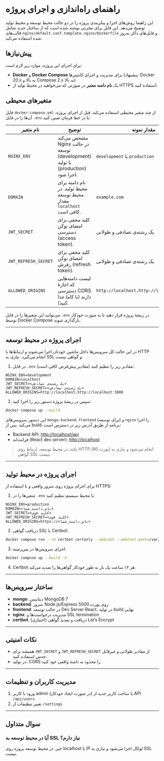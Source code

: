 # راهنمای راه‌اندازی و اجرای پروژه

این راهنما روش‌های اجرا و پیکربندی پروژه را در دو حالت محیط توسعه و محیط تولید توضیح می‌دهد. این فایل برای مخزنی نوشته شده است که از ساختار جدید شامل قالب‌های `nginx/default.conf.template`، `nginx/Dockerfile` و فایل‌های داکر به‌روز شده استفاده می‌کند.

## پیش‌نیازها

برای اجرای این پروژه، موارد زیر لازم است:

- **Docker** و **Docker Compose** برای مدیریت و اجرای کانتینرها (پیشنهاد: Docker 20.x به بالا و Compose 2.x به بالا)
- یک **نام دامنه معتبر** در صورتی که می‌خواهید در محیط تولید از HTTPS استفاده کنید.

## متغیرهای محیطی

فایل `docker-compose.yml` از چند متغیر محیطی استفاده می‌کند. قبل از اجرای پروژه، آن‌ها را در فایل `.env` یا در خط فرمان تعیین کنید:

| نام متغیر            | توضیح | مقدار نمونه |
|----------------------|-------|-------------|
| `NGINX_ENV`          | مشخص می‌کند Nginx در حالت توسعه (development) یا تولید (production) اجرا شود. | `development` یا `production` |
| `DOMAIN`             | نام دامنه برای محیط تولید. در محیط توسعه مقدار `localhost` کافی است. | `example.com` |
| `JWT_SECRET`         | کلید مخفی برای امضای توکن دسترسی (access token). | یک رشته‌ی تصادفی و طولانی |
| `JWT_REFRESH_SECRET` | کلید مخفی برای امضای توکن رفرش (refresh token). | یک رشته‌ی تصادفی و طولانی |
| `ALLOWED_ORIGINS`    | لیست دامنه‌هایی که اجازهٔ دسترسی CORS دارند (با کاما جدا کنید). | `http://localhost,http://localhost:3000` |

می‌توانید این متغیرها را در فایل `.env` در ریشهٔ پروژه قرار دهید تا به صورت خودکار توسط Docker Compose بارگذاری شوند.

---

## اجرای پروژه در محیط توسعه

در این حالت کل سرویس‌ها داخل ماشین خودتان اجرا می‌شوند و ارتباط‌ها با HTTP انجام می‌گیرد. نیازی به SSL و گواهی نیست.

1. در فایل `.env` مقادیر زیر را تنظیم کنید (مقادیر پیش‌فرض کافی است):

```env
NGINX_ENV=development
DOMAIN=localhost
JWT_SECRET=<یک رشته‌ی تصادفی>
JWT_REFRESH_SECRET=<یک رشته‌ی تصادفی>
ALLOWED_ORIGINS=http://localhost,http://localhost:3000
```

2. سپس در ریشهٔ پروژه دستور زیر را اجرا کنید:

```bash
docker compose up --build
```

این دستور سرویس‌های `mongo`، `backend`، `frontend` (برای توسعه) و `nginx` را اجرا می‌کند. پس از build، برنامه از طریق آدرس زیر در دسترس است:

- Backend API: [http://localhost/api](http://localhost/api)
- فرانت‌اند (React dev server): [http://localhost](http://localhost)

> نکته: در محیط توسعه، ارتباط روی HTTP (پورت 80) انجام می‌شود و نیازی به گواهی SSL نیست.

---

## اجرای پروژه در محیط تولید

برای اجرای پروژه روی سرور واقعی و با استفاده از HTTPS:

1. متغیرها را در `.env` یا محیط سیستم تنظیم کنید:

```env
NGINX_ENV=production
DOMAIN=<نام_دامنه_شما>
JWT_SECRET=<کلید قوی>
JWT_REFRESH_SECRET=<کلید قوی>
ALLOWED_ORIGINS=https://<نام_دامنه_شما>
```

2. دریافت گواهی SSL با Certbot:

```bash
docker compose run --rm certbot certonly --webroot --webroot-path=/var/www/certbot -d <نام_دامنه_شما>
```

3. اجرای سرویس‌ها در پس‌زمینه:

```bash
docker compose up --build -d
```

4. Certbot هر ۱۲ ساعت یک بار به طور خودکار گواهی‌ها را تمدید می‌کند.

---

## ساختار سرویس‌ها

- **mongo**: دیتابیس MongoDB 7
- **backend**: سرور Node.js/Express روی پورت 5000
- **frontend**: در حالت توسعه Dev Server React، در تولید build نهایی
- **nginx**: مدیریت درخواست‌ها و SSL termination
- **certbot**: (اختیاری) دریافت و تمدید گواهی Let’s Encrypt

---

## نکات امنیتی

- همیشه برای `JWT_SECRET` و `JWT_REFRESH_SECRET` از مقادیر طولانی و غیرقابل حدس استفاده کنید.
- در تولید، CORS را محدود به دامنهٔ واقعی خود کنید.

---

## مدیریت کاربران و تنظیمات

1. ورود با کاربر admin (در صورت ایجاد خودکار) یا ساخت کاربر جدید از API `/api/users`
2. تغییر تنظیمات از `/settings`

---

## سوال متداول

### آیا در محیط توسعه به SSL نیاز دارم؟

خیر. در محیط توسعه پروژه روی localhost یا IP لوکال اجرا می‌شود و نیازی به SSL نیست.
